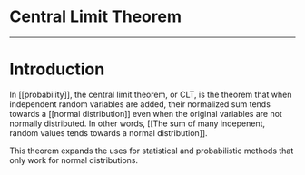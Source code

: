# Central Limit Theorem


---
# Introduction
In [[probability]], the central limit theorem, or CLT, is the theorem that when independent random variables are added, their normalized sum tends towards a [[normal distribution]] even when the original variables are not normally distributed. In other words, [[The sum of many indepenent, random values tends towards a normal distribution]]. 

This theorem expands the uses for statistical and probabilistic methods that only work for normal distributions. 